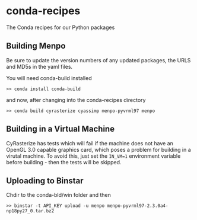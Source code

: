conda-recipes
=============

The Conda recipes for our Python packages

Building Menpo
--------------

Be sure to update the version numbers of any updated packages, the URLS and MD5s in the yaml files.

You will need conda-build installed

    >> conda install conda-build
    
and now, after changing into the conda-recipes directory

    >> conda build cyrasterize cyassimp menpo-pyvrml97 menpo

Building in a Virtual Machine
-----------------------------

CyRasterize has tests which will fail if the machine does not have an OpenGL 3.0 capable graphics card, which poses a problem for building in a virutal machine. To avoid this, just set the `IN_VM=1` environment variable before building - then the tests will be skipped.

Uploading to Binstar
--------------------

Chdir to the conda-bld/win folder and then

    >> binstar -t API_KEY upload -u menpo menpo-pyvrml97-2.3.0a4-np18py27_0.tar.bz2
